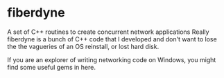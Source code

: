 # fiberdyne
A set of C++ routines to create concurrent network applications
Really fiberdyne is a bunch of C++ code that I developed and don't want to lose the the vagueries of an OS reinstall, or lost hard disk.

If you are an explorer of writing networking code on Windows, you might find some useful gems in here.

